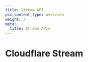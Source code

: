 ```yaml
---
title: Stream API
pcx_content_type: overview
weight: 7
meta:
  title: Stream APIs
---
```


# Cloudflare Stream